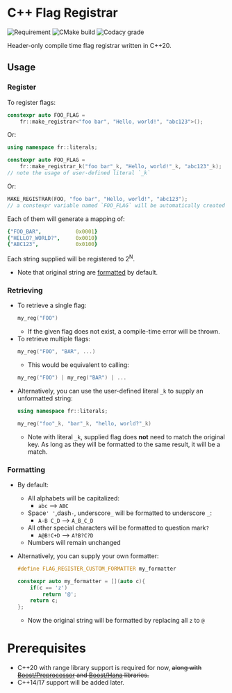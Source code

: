 # C++ Flag Registrar
![Requirement](https://img.shields.io/badge/requirements-C%2B%2B20-blue?logo=C%2B%2B)
![CMake build](https://img.shields.io/github/workflow/status/Ranoiaetep/cpp-flag-registrar/CMake?logo=github)
![Codacy grade](https://img.shields.io/codacy/grade/134d7730640349c98a7cae5319250a30?logo=codacy)

Header-only compile time flag registrar written in C++20.

## Usage
### Register
To register flags: 
```cxx
constexpr auto FOO_FLAG = 
    fr::make_registrar<"foo bar", "Hello, world!", "abc123">();
```
Or:
```cxx
using namespace fr::literals;

constexpr auto FOO_FLAG = 
    fr::make_registrar_k("foo bar"_k, "Hello, world!"_k, "abc123"_k);
// note the usage of user-defined literal `_k`
```
Or:
```cxx
MAKE_REGISTRAR(FOO, "foo bar", "Hello, world!", "abc123");
// a constexpr variable named `FOO_FLAG` will be automatically created
```
Each of them will generate a mapping of: 
```yaml
{"FOO_BAR",           0x0001}
{"HELLO?_WORLD?",     0x0010}
{"ABC123",            0x0100}
```
Each string supplied will be registered to 2<sup>N</sup>.
- Note that original string are [formatted](#formatting) by default.

### Retrieving

- To retrieve a single flag: 
  ```cxx
  my_reg("FOO")
  ```
  - If the given flag does not exist, a compile-time error will be thrown.
- To retrieve multiple flags: 
  ```cxx
  my_reg("FOO", "BAR", ...)
  ```
  - This would be equivalent to calling:
  ```cxx
  my_reg("FOO") | my_reg("BAR") | ...
  ```
- Alternatively, you can use the user-defined literal `_k` to supply an unformatted string:
  ```cxx
  using namespace fr::literals;
  
  my_reg("foo"_k, "bar"_k, "hello, world?"_k)
  ```
  - Note with literal `_k`, supplied flag does **not** need to match the original key. As long as they will be formatted to the same result, it will be a match.

### Formatting

- By default:
  - All alphabets will be capitalized:
    - `abc` --> `ABC`
  - Space`' '`,dash`-`, underscore`_` will be formatted to underscore `_`:
    - `A-B C_D` --> `A_B_C_D`
  - All other special characters will be formatted to question mark`?`
    - `A@B!C+D` --> `A?B?C?D`
  - Numbers will remain unchanged
    

- Alternatively, you can supply your own formatter:
  ```cxx
  #define FLAG_REGISTER_CUSTOM_FORMATTER my_formatter

  constexpr auto my_formatter = [](auto c){
      if(c == 'z')
          return '@';
      return c;
  };
    ```
  - Now the original string will be formatted by replacing all `z` to `@`

# Prerequisites

- C++20 with range library support is required for now, ~~along with [Boost/Preprocessor](https://www.boost.org/doc/libs/1_76_0/libs/preprocessor/doc/index.html) and [Boost/Hana](https://www.boost.org/doc/libs/1_61_0/libs/hana/doc/html/index.html) libraries.~~ 
- C++14/17 support will be added later.